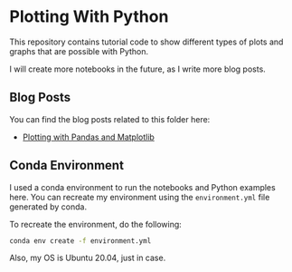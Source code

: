 # Plotting With Python

This repository contains tutorial code to show different types of plots and graphs that are possible with Python. 

I will create more notebooks in the future, as I write more blog posts. 

## Blog Posts
You can find the blog posts related to this folder here:
- [Plotting with Pandas and Matplotlib](https://andresberejnoi.com/how-to-create-plots-with-pandas-and-matplotlib/)

## Conda Environment
I used a conda environment to run the notebooks and Python examples here. You can recreate my environment using the `environment.yml` file generated by conda.

To recreate the environment, do the following:

```sh
conda env create -f environment.yml
```

Also, my OS is Ubuntu 20.04, just in case. 